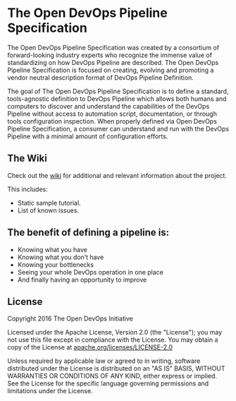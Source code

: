 # The Open DevOps Pipeline Specification

The Open DevOps Pipeline Specification was created by a consortium of forward-looking industry experts who recognize the immense value of standardizing on how DevOps Pipeline are described. The Open DevOps Pipeline Specification is focused on creating, evolving and promoting a vendor neutral description format of DevOps Pipeline Definition.

The goal of The Open DevOps Pipeline Specification is to define a standard, tools-agnostic definition to DevOps Pipeline which allows both humans and computers to discover and understand the capabilities of the DevOps Pipeline without access to automation script, documentation, or through tools configuration inspection. When properly defined via Open DevOps Pipeline Specification, a consumer can understand and run with the DevOps Pipeline with a minimal amount of configuration efforts. 

## The Wiki

Check out the [wiki](https://github.com/open-devops/open-devops-pipeline/wiki) for additional and relevant information about the project.

This includes:
- Static sample tutorial.
- List of known issues.

## The benefit of defining a pipeline is:
- Knowing what you have
- Knowing what you don’t have
- Knowing your bottlenecks
- Seeing your whole DevOps operation in one place
- And finally having an opportunity to improve

## License

Copyright 2016 The Open DevOps Initiative

Licensed under the Apache License, Version 2.0 (the "License");
you may not use this file except in compliance with the License.
You may obtain a copy of the License at [apache.org/licenses/LICENSE-2.0](http://www.apache.org/licenses/LICENSE-2.0)

Unless required by applicable law or agreed to in writing, software
distributed under the License is distributed on an "AS IS" BASIS,
WITHOUT WARRANTIES OR CONDITIONS OF ANY KIND, either express or implied.
See the License for the specific language governing permissions and
limitations under the License.
